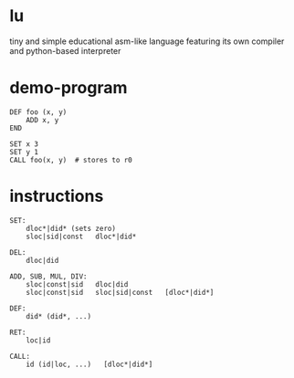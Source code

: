 # lu
tiny and simple educational asm-like language featuring its own compiler and python-based interpreter  

# demo-program
```
DEF foo (x, y)
    ADD x, y
END

SET x 3
SET y 1
CALL foo(x, y)  # stores to r0
```
# instructions
```
SET:
    dloc*|did* (sets zero)
    sloc|sid|const   dloc*|did*

DEL:
    dloc|did

ADD, SUB, MUL, DIV:
    sloc|const|sid   dloc|did
    sloc|const|sid   sloc|sid|const   [dloc*|did*]

DEF:
    did* (did*, ...)

RET:
    loc|id

CALL:
    id (id|loc, ...)   [dloc*|did*]
```
